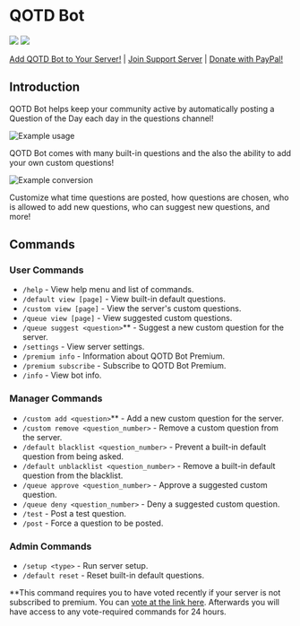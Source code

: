 # QOTD Bot

![](https://top.gg/api/widget/status/713586207119900693.svg?noavatar=true) ![](https://top.gg/api/widget/servers/713586207119900693.svg?noavatar=true)

[Add QOTD Bot to Your Server!](https://discord.com/oauth2/authorize?client_id=713586207119900693&scope=bot%20applications.commands&permissions=51808267280) | [Join Support Server](https://discord.gg/JdeZ5PF) | [Donate with PayPal!](https://www.paypal.com/cgi-bin/webscr?cmd=_donations&business=EW389DYYSS4FC)

## Introduction

QOTD Bot helps keep your community active by automatically posting a Question of the Day each day in the questions channel!

![Example usage](https://i.imgur.com/ytjt4GH.png)

QOTD Bot comes with many built-in questions and the also the ability to add your own custom questions!

![Example conversion](https://i.imgur.com/wmnid88.png)

Customize what time questions are posted, how questions are chosen, who is allowed to add new questions, who can suggest new questions, and more!

## Commands

### User Commands

-   `/help` - View help menu and list of commands.
-   `/default view [page]` - View built-in default questions.
-   `/custom view [page]` - View the server's custom questions.
-   `/queue view [page]` - View suggested custom questions.
-   `/queue suggest <question>`\*\* - Suggest a new custom question for the server.
-   `/settings` - View server settings.
-   `/premium info` - Information about QOTD Bot Premium.
-   `/premium subscribe` - Subscribe to QOTD Bot Premium.
-   `/info` - View bot info.

### Manager Commands

-   `/custom add <question>`\*\* - Add a new custom question for the server.
-   `/custom remove <question_number>` - Remove a custom question from the server.
-   `/default blacklist <question_number>` - Prevent a built-in default question from being asked.
-   `/default unblacklist <question_number>` - Remove a built-in default question from the blacklist.
-   `/queue approve <question_number>` - Approve a suggested custom question.
-   `/queue deny <question_number>` - Deny a suggested custom question.
-   `/test` - Post a test question.
-   `/post` - Force a question to be posted.

### Admin Commands

-   `/setup <type>` - Run server setup.
-   `/default reset` - Reset built-in default questions.

\*\*This command requires you to have voted recently if your server is not subscribed to premium. You can [vote at the link here](https://top.gg/bot/713586207119900693/vote). Afterwards you will have access to any vote-required commands for 24 hours.
